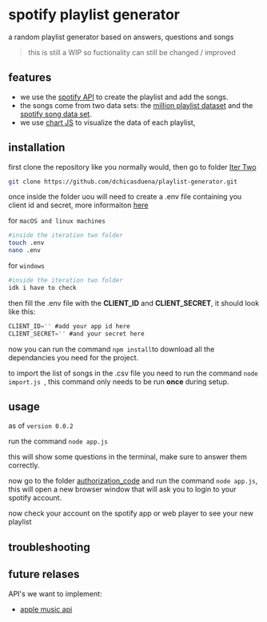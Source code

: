 # spotify playlist generator

a random playlist generator based on answers, questions and songs

> this is still a WIP so fuctionality can still be changed / improved

## features

- we use the [spotify API](https://developer.spotify.com/documentation/web-api/) to create the playlist and add the songs.
- the songs come from two data sets: the [million playlist dataset](https://github.com/rfordatascience/tidytuesday/blob/master/data/2020/2020-01-21/readme.md) and the [spotify song data set](https://github.com/rfordatascience/tidytuesday/blob/master/data/2020/2020-01-21/readme.md).
- we use [chart JS](https://www.chartjs.org) to visualize the data of each playlist,

## installation
first clone the repository like you normally would, then go to folder [Iter Two](https://github.com/dchicasduena/playlist-generator/tree/main/Iter%20Two`)

```bash
git clone https://github.com/dchicasduena/playlist-generator.git
```

once inside the folder uou will need to create a .env file containing you client id and secret, more informaiton [here](https://developer.spotify.com/documentation/general/guides/authorization/app-settings/)

for `macOS and linux machines`

```bash
#inside the iteration two folder
touch .env
nano .env
```

for `windows`

```bash
#inside the iteration two folder
idk i have to check
```
then fill the .env file with the **CLIENT_ID** and **CLIENT_SECRET**, it should look like this:

```js
CLIENT_ID='' #add your app id here
CLIENT_SECRET='' #and your secret here
```

now you can run the command `npm install`to download all the dependancies you need for the project. 

to import the list of songs in the .csv file you need to run the command `node import.js `, this command only needs to be run **once** during setup.

## usage

as of `version 0.0.2`

run the command `node app.js`

this will show some questions in the terminal, make sure to answer them correctly.

now go to the folder [authorization_code](https://github.com/dchicasduena/playlist-generator/tree/main/Iter%20Two/authorization_code) and run the command `node app.js`, this will open a new browser window that will ask you to login to your spotify account.

now check your account on the spotify app or web player to see your new playlist


## troubleshooting

## future relases

API's we want to implement: 
- [apple music api](https://developer.apple.com/documentation/applemusicapi/)
